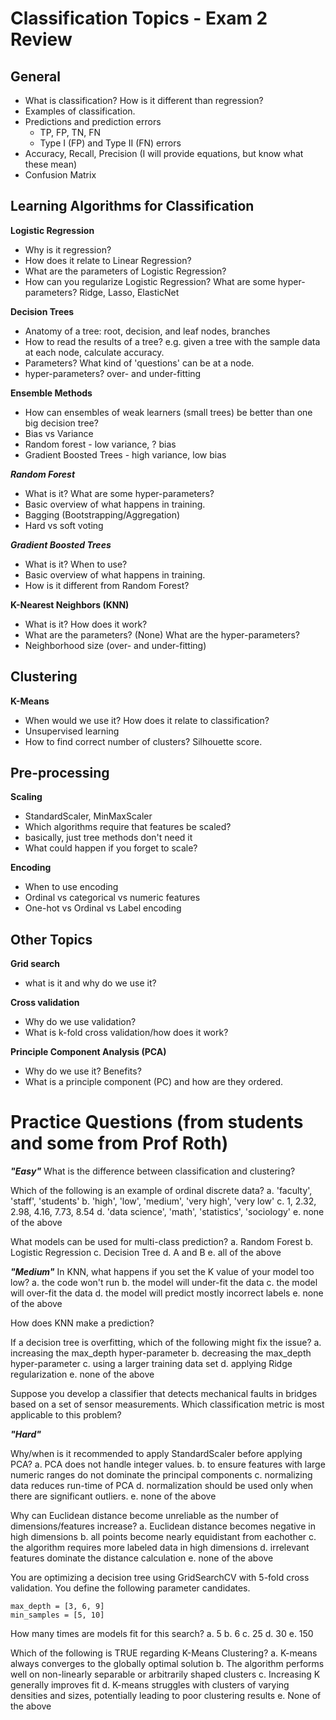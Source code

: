# Classification Topics - Exam 2 Review

## General
 - What is classification? How is it different than regression?
 - Examples of classification.
 - Predictions and prediction errors
    - TP, FP, TN, FN
    - Type I (FP) and Type II (FN) errors
 - Accuracy, Recall, Precision (I will provide equations, but know what these mean)
 - Confusion Matrix

## Learning Algorithms for Classification

**Logistic Regression**
 - Why is it regression?
 - How does it relate to Linear Regression?
 - What are the parameters of Logistic Regression?
 - How can you regularize Logistic Regression? What are some hyper-parameters? Ridge, Lasso, ElasticNet

**Decision Trees**
 - Anatomy of a tree: root, decision, and leaf nodes, branches
 - How to read the results of a tree? e.g. given a tree with the sample data at each node, calculate accuracy.
 - Parameters? What kind of 'questions' can be at a node. 
 - hyper-parameters? over- and under-fitting

**Ensemble Methods**
 - How can ensembles of weak learners (small trees) be better than one big decision tree?
 - Bias vs Variance
  - Random forest - low variance, ? bias
  - Gradient Boosted Trees - high variance, low bias

***Random Forest***
 - What is it? What are some hyper-parameters?
 - Basic overview of what happens in training.
 - Bagging (Bootstrapping/Aggregation)
 - Hard vs soft voting

***Gradient Boosted Trees***
 - What is it? When to use?
 - Basic overview of what happens in training.
 - How is it different from Random Forest?

**K-Nearest Neighbors (KNN)**
 - What is it? How does it work?
 - What are the parameters? (None) What are the hyper-parameters?
 - Neighborhood size (over- and under-fitting)

## Clustering

**K-Means**
 - When would we use it? How does it relate to classification?
 - Unsupervised learning
 - How to find correct number of clusters? Silhouette score.

## Pre-processing

**Scaling**
 - StandardScaler, MinMaxScaler
 - Which algorithms require that features be scaled?
  - basically, just tree methods don't need it
 - What could happen if you forget to scale?

**Encoding**
 - When to use encoding
 - Ordinal vs categorical vs numeric features
 - One-hot vs Ordinal vs Label encoding

## Other Topics

**Grid search**
 - what is it and why do we use it?

**Cross validation**
 - Why do we use validation?
 - What is k-fold cross validation/how does it work?

**Principle Component Analysis (PCA)**
 - Why do we use it? Benefits?
 - What is a principle component (PC) and how are they ordered.



# Practice Questions (from students and some from Prof Roth)

***"Easy"***
What is the difference between classification and clustering?

Which of the following is an example of ordinal discrete data?
 a. 'faculty', 'staff', 'students'
 b. 'high', 'low', 'medium', 'very high', 'very low'
 c. 1, 2.32, 2.98, 4.16, 7.73, 8.54
 d. 'data science', 'math', 'statistics', 'sociology'
 e. none of the above

 What models can be used for multi-class prediction?
 a. Random Forest
 b. Logistic Regression
 c. Decision Tree
 d. A and B
 e. all of the above

***"Medium"***
In KNN, what happens if you set the K value of your model too low?
 a. the code won't run
 b. the model will under-fit the data
 c. the model will over-fit the data
 d. the model will predict mostly incorrect labels
 e. none of the above

How does KNN make a prediction?

If a decision tree is overfitting, which of the following might fix the issue?
 a. increasing the max_depth hyper-parameter
 b. decreasing the max_depth hyper-parameter
 c. using a larger training data set
 d. applying Ridge regularization
 e. none of the above

Suppose you develop a classifier that detects mechanical faults in bridges based on a set of sensor measurements. Which classification metric is most applicable to this problem?

***"Hard"***

Why/when is it recommended to apply StandardScaler before applying PCA?
 a. PCA does not handle integer values.
 b. to ensure features with large numeric ranges do not dominate the principal components
 c. normalizing data reduces run-time of PCA
 d. normalization should be used only when there are significant outliers.
 e. none of the above

Why can Euclidean distance become unreliable as the number of dimensions/features increase?
 a. Euclidean distance becomes negative in high dimensions
 b. all points become nearly equidistant from eachother
 c. the algorithm requires more labeled data in high dimensions
 d. irrelevant features dominate the distance calculation
 e. none of the above


You are optimizing a decision tree using GridSearchCV with 5-fold cross validation. You define the following parameter candidates.

    max_depth = [3, 6, 9]
    min_samples = [5, 10]

How many times are models fit for this search?
a. 5
b. 6
c. 25
d. 30
e. 150

Which of the following is TRUE regarding K-Means Clustering?
a. K-means always converges to the globally optimal solution
b. The algorithm performs well on non-linearly separable or arbitrarily shaped clusters
c. Increasing K generally improves fit
d. K-means struggles with clusters of varying densities and sizes, potentially leading to poor clustering results
e. None of the above
